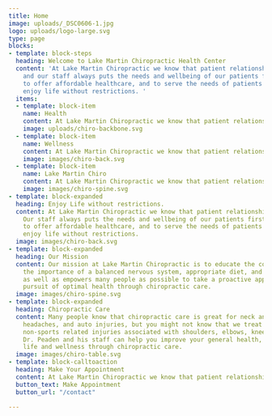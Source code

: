 ```yaml
---
title: Home
image: uploads/_DSC0606-1.jpg
logo: uploads/logo-large.svg
type: page
blocks:
- template: block-steps
  heading: Welcome to Lake Martin Chiropractic Health Center
  content: 'At Lake Martin Chiropractic we know that patient relationships are important,
    and our staff always puts the needs and wellbeing of our patients first. We strive
    to offer affordable healthcare, and to serve the needs of patients so they can
    enjoy life without restrictions. '
  items:
  - template: block-item
    name: Health
    content: At Lake Martin Chiropractic we know that patient relationships are important.
    image: uploads/chiro-backbone.svg
  - template: block-item
    name: Wellness
    content: At Lake Martin Chiropractic we know that patient relationships are important.
    image: images/chiro-back.svg
  - template: block-item
    name: Lake Martin Chiro
    content: At Lake Martin Chiropractic we know that patient relationships are important.
    image: images/chiro-spine.svg
- template: block-expanded
  heading: Enjoy Life without restrictions.
  content: At Lake Martin Chiropractic we know that patient relationships are important.
    Our staff always puts the needs and wellbeing of our patients first. We strive
    to offer affordable healthcare, and to serve the needs of patients so they can
    enjoy life without restrictions.
  image: images/chiro-back.svg
- template: block-expanded
  heading: Our Mission
  content: Our mission at Lake Martin Chiropractic is to educate the community on
    the importance of a balanced nervous system, appropriate diet, and active lifestyle,
    as well as empowers many people as possible to take a proactive approach in their
    pursuit of optimal health through chiropractic care.
  image: images/chiro-spine.svg
- template: block-expanded
  heading: Chiropractic Care
  content: Many people know that chiropractic care is great for neck and back pain,
    headaches, and auto injuries, but you might not know that we treat sports and
    non-sports related injuries associated with shoulders, elbows, knees, feet, etc.…
    Dr. Peaden and his staff can help you improve your general health, quality of
    life and wellness through chiropractic care.
  image: images/chiro-table.svg
- template: block-calltoaction
  heading: Make Your Appointment
  content: At Lake Martin Chiropractic we know that patient relationships are important.
  button_text: Make Appointment
  button_url: "/contact"

---
```

